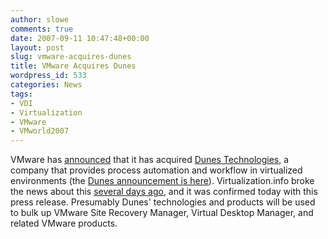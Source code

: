 ```yaml
---
author: slowe
comments: true
date: 2007-09-11 10:47:48+00:00
layout: post
slug: vmware-acquires-dunes
title: VMware Acquires Dunes
wordpress_id: 533
categories: News
tags:
- VDI
- Virtualization
- VMware
- VMworld2007
---
```


VMware has [announced](http://www.vmware.com/company/news/releases/dunes.html) that it has acquired [Dunes Technologies](http://www.dunes.ch/), a company that provides process automation and workflow in virtualized environments (the [Dunes announcement is here](http://www.dunes.ch/content/view/121/56/)). Virtualization.info broke the news about this [several days ago](http://www.virtualization.info/2007/09/vmware-acquired-dunes-technologies.html), and it was confirmed today with this press release. Presumably Dunes' technologies and products will be used to bulk up VMware Site Recovery Manager, Virtual Desktop Manager, and related VMware products.
